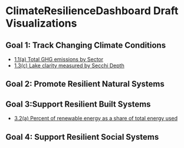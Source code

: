 # ClimateResilienceDashboard Draft Visualizations

## Goal 1: Track Changing Climate Conditions

* [1.1(a) Total GHG emissions by Sector](1.1(a)_GHG.html)
* [1.3(c) Lake clarity measured by Secchi Depth](1.3(c)_Secchi_Depth.html)

## Goal 2: Promote Resilient Natural Systems

## Goal 3:Support Resilient Built Systems

* [3.2(a) Percent of renewable energy as a share of total energy used](3.2(a)_EnergyMix.html)

## Goal 4: Support Resilient Social Systems
